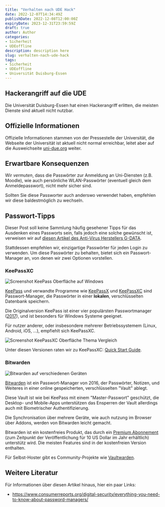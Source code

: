 ```yaml
---
title: "Verhalten nach UDE Hack"
date: 2022-12-07T14:34:49Z
publishDate: 2022-12-08T12:00:00Z
expiryDate: 2023-12-31T23:59:59Z
draft: true
author: Author
categories:
- Sicherheit
- UDEoffline
description: description here
slug: verhalten-nach-ude-hack
tags:
- Sicherheit
- UDEoffline
- Universität Duisburg-Essen
---
```


## Hackerangriff auf die UDE

Die Universität Duisburg-Essen hat einen Hackerangriff erlitten,
die meisten Dienste sind aktuell nicht nutzbar.

## Offizielle Informationen

Offizielle Informationen stammen von der Pressestelle der Universität,
die Webseite der Universität ist aktuell nicht normal erreichbar,
leitet aber auf die Ausweichseite [uni-due.org](https://uni-due.org/) weiter.

## Erwartbare Konsequenzen

Wir *vermuten*, dass die Passwörter zur Anmeldung an Uni-Diensten (z.B. Moodle),
wie auch persönliche WLAN-Passwörter (eventuell gleich dem Anmeldepasswort),
nicht mehr sicher sind.

Sollten Sie diese Passworter auch anderswo verwendet haben,
empfehlen wir diese baldestmöglich zu wechseln.

## Passwort-Tipps

Dieser Post soll keine Sammlung häufig gesehener Tipps
für das Ausdenken eines Passworts sein,
falls jedoch eine solche gewünscht ist,
verweisen wir auf [diesen Artikel des Anti-Virus Herstellers G-DATA](https://www.gdata.de/tipps-tricks/sichere-passwoerter).

Stattdessen empfehlen wir, einzigartige Passwörter für jeden Login zu verwenden.
Um diese Passwörter zu behalten, bietet sich ein Passwort-Manager an,
von denen wir zwei Optionen vorstellen.

### KeePassXC

![Screenshot KeePass Oberfläche auf Windows](https://upload.wikimedia.org/wikipedia/commons/3/3b/KeePass_Main.png)

[KeePass](https://keepass.info/) und verwandte Programme wie [KeePassX](http://keepassx.org/) und [KeePassXC](https://keepassxc.org/) sind Passwort-Manager,
die Passwörter in einer __lokalen__, verschlüsselten Datenbank speichern.

Die Originalversion KeePass ist einer vier populärsten Passwortmanager ([2017](https://en.wikipedia.org/wiki/KeePass#:~:text=a%202017%20consumer%20reports%20article%20described%20keepass%20as%20one%20of%20the%20four%20most%20widely%20used%20password%20managers%20(alongside%201password%2C%20dashlane%20and%20lastpass))),
und ist besonders für Windows Systeme geeignet.

Für nutzer anderer, oder insbesondere mehrerer Betriebssystemem (Linux, Android, iOS, ...),
empfiehlt sich KeePassXC.

![Screenshot KeePassXC Oberfläche Thema Vergleich](https://keepassxc.org/images/screenshots/theme_comparison.png)

Unter diesen Versionen raten wir zu KeePassXC: [Quick Start Guide](https://keepassxc.org/docs/KeePassXC_GettingStarted.html).

### Bitwarden

![Bitwarden auf verschiedenen Geräten](https://images.ctfassets.net/7rncvj1f8mw7/6ioKconkSBRtvtIXoHeBsF/76256e7d5038d471e37e3d6cfef3b60d/product-grouping-1.png?w=1000&h=678)

[Bitwarden](https://bitwarden.com/) ist ein Passwort-Manager von 2016,
der Passwörter, Notizen, und Weiteres in einer online gespeicherten, verschlüsselten "Vault" ablegt.

Diese Vault ist wie bei KeePass mit einem "Master-Passwort" geschützt,
die Desktop- und Mobile-Apps unterstützen das Ensperren der Vault allerdings auch
mit Biometrischer Authentifizierung.

Die Synchronisation über mehrere Geräte, wie auch nutzung im Browser über Addons,
werden von Bitwarden leicht gemacht.

Bitwarden ist ein kostenfreies Produkt,
das durch ein [Premium Abonnement](https://bitwarden.com/pricing/)
(zum Zeitpunkt der Veröffentlichung für 10 US Dollar im Jahr erhältlich)
unterstütz wird.
Die meisten Features sind in der kostenfreien Version enthalten.

Für Selbst-Hoster gibt es Community-Projekte wie [Vaultwarden](https://github.com/dani-garcia/vaultwarden).

## Weitere Literatur

Für Informationen über diesen Artikel hinaus, hier ein paar Links:

- <https://www.consumerreports.org/digital-security/everything-you-need-to-know-about-password-managers/>
